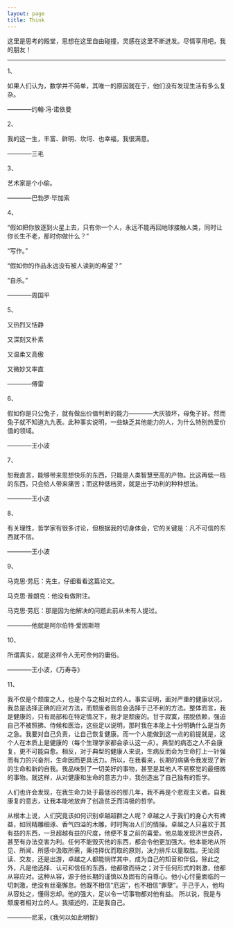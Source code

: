 ```yaml
---
layout: page
title: Think
---
```


这里是思考的殿堂，思想在这里自由碰撞，灵感在这里不断迸发。尽情享用吧，我的朋友！

---

1、

如果人们认为，数学并不简单，其唯一的原因就在于，他们没有发现生活有多么复杂。

————约翰·冯·诺依曼

2、

我的这一生，丰富、鲜明、坎坷、也幸福，我很满意。

————三毛

3、

艺术家是个小偷。

————巴勃罗·毕加索

4、

“假如把你放逐到火星上去，只有你一个人，永远不能再回地球接触人类，同时让你长生不老，那时你做什么？”

“写作。”

“假如你的作品永远没有被人读到的希望？”

“自杀。”

————周国平

5、

又热烈又恬静

又深刻又朴素

又温柔又高傲

又微妙又率直

————傅雷

6、

假如你是只公兔子，就有做出价值判断的能力————大灰狼坏，母兔子好。然而兔子就不知道九九表。此种事实说明，一些缺乏其他能力的人，为什么特别热爱价值的领域。

————王小波

7、

恕我直言，能够带来思想快乐的东西，只能是人类智慧至高的产物。比这再低一档的东西，只会给人带来痛苦；而这种低档货，就是出于功利的种种想法。

————王小波

8、

有关理性，哲学家有很多讨论，但根据我的切身体会，它的关键是：凡不可信的东西就不信。

————王小波

9、

马克思·劳厄：先生，仔细看看这篇论文。

马克思·普朗克：他没有做附注。

马克思·劳厄：那是因为他解决的问题此前从未有人提过。

————他就是阿尔伯特·爱因斯坦

10、

所谓真实，就是这样令人无可奈何的庸俗。

————王小波，《万寿寺》

11、

我不仅是个颓废之人，也是个与之相对立的人。事实证明，面对严重的健康状况，我总是选择正确的应对方法，而颓废者则总会选择于己不利的方法。整体而言，我是健康的，只有局部和在特定情况下，我才是颓废的。甘于寂寞，摆脱依赖，强迫自己不被照拂、侍候和医治，这些足以说明，那时我在本能上十分明确什么是当务之急。我要对自己负责，让自己恢复健康。而一个人能做到这一点的前提就是，这个人在本质上是健康的（每个生理学家都会承认这一点）。典型的病态之人不会康复，更不可能自愈。相反，对于典型的健康人来说，生病反而会为生命打上一针强而有力的兴奋剂，生命因而更具活力。所以，在我看来，长期的病痛令我发现了新的生命和新的自我。我品味到了一切美好的事物，甚至是其他人不易察觉的最细微的事物。就这样，从对健康和生命的意志力中，我创造出了自己独有的哲学。

人们也许会发现，在我生命力处于最低谷的那几年，我不再是个悲观主义者。自我康复的意志，让我本能地放弃了创造贫乏而消极的哲学。

从根本上说，人们究竟该如何识别卓越超群之人呢？卓越之人于我们的身心大有裨益，如同精雕细琢、香气四溢的木雕，时时陶冶人们的情操。卓越之人只喜欢于其有益的东西，一旦超越有益的尺度，他便不复之前的喜爱。他总能发现济世良药，甚至有办法变害为利。任何不能毁灭他的东西，都会令他更加强大。他本能地从所见、所闻、所感中汲取所需，秉持择优而取的原则，决力排斥以量取胜。无论阅读、交友，还是出游，卓越之人都能徜徉其中，成为自己的知音和伴侣。除此之外，凡是他选择、认可和信任的东西，他都敬而待之；对于任何形式的刺激，他都从容应对。这种从容，源于他长期的谨慎以及固有的自尊心。他小心忖量面临的一切刺激，绝没有丝毫懈怠。他既不相信“厄运”，也不相信“罪孽”。于己于人，他均从容处之，懂得忘却。他的强大，足以令一切事物都对他有益。
所以说，我是与颓废者相对立的人。我描述的，正是我自己。

————尼采，《我何以如此明智》
